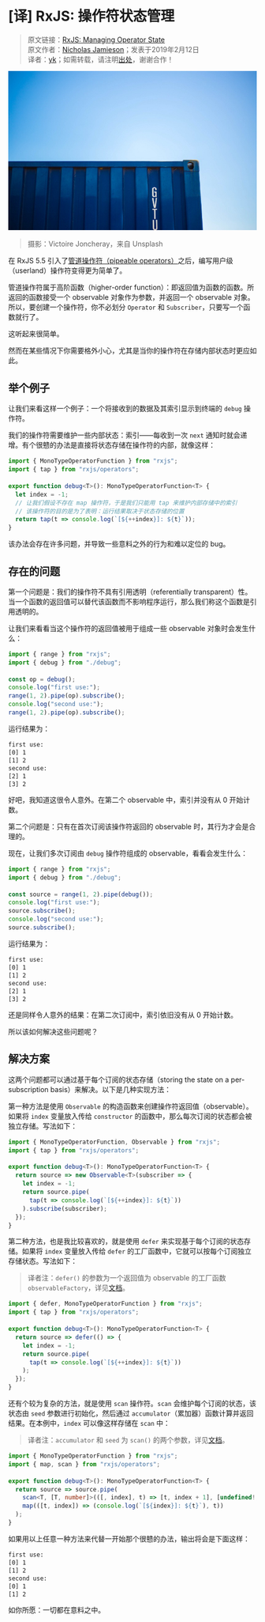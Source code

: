 # [译] RxJS: 操作符状态管理

> 原文链接：[RxJS: Managing Operator State](https://medium.com/@cartant/rxjs-managing-operator-state-2f20681df21d)<br/>
> 原文作者：[Nicholas Jamieson](https://medium.com/@cartant)；发表于2019年2月12日<br/>
> 译者：[yk](https://github.com/m8524769)；如需转载，请注明[出处](https://github.com/m8524769/RxJS-Article-Translation)，谢谢合作！

![](assets/1_yHfcFpUTJiBKy6bvQFDPmA.jpeg)

> 摄影：Victoire Joncheray，来自 Unsplash

在 RxJS 5.5 引入了[管道操作符（pipeable operators）](https://blog.angularindepth.com/rxjs-understanding-lettable-operators-fe74dda186d3)之后，编写用户级（userland）操作符变得更为简单了。

管道操作符属于高阶函数（higher-order function）：即返回值为函数的函数。所返回的函数接受一个 observable 对象作为参数，并返回一个 observable 对象。所以，要创建一个操作符，你不必划分 `Operator` 和 `Subscriber`，只要写一个函数就行了。

这听起来很简单。

然而在某些情况下你需要格外小心，尤其是当你的操作符在存储内部状态时更应如此。

## 举个例子

让我们来看这样一个例子：一个将接收到的数据及其索引显示到终端的 `debug` 操作符。

我们的操作符需要维护一些内部状态：索引——每收到一次 `next` 通知时就会递增。有个很戆的办法是直接将状态存储在操作符的内部，就像这样：

```typescript
import { MonoTypeOperatorFunction } from "rxjs";
import { tap } from "rxjs/operators";

export function debug<T>(): MonoTypeOperatorFunction<T> {
  let index = -1;
  // 让我们假设不存在 map 操作符，于是我们只能用 tap 来维护内部存储中的索引
  // 该操作符的目的是为了表明：运行结果取决于状态存储的位置
  return tap(t => console.log(`[${++index}]: ${t}`));
}
```

该办法会存在许多问题，并导致一些意料之外的行为和难以定位的 bug。

## 存在的问题

第一个问题是：我们的操作符不具有引用透明（referentially transparent）性。当一个函数的返回值可以替代该函数而不影响程序运行，那么我们称这个函数是引用透明的。

让我们来看看当这个操作符的返回值被用于组成一些 observable 对象时会发生什么：

```typescript
import { range } from "rxjs";
import { debug } from "./debug";

const op = debug();
console.log("first use:");
range(1, 2).pipe(op).subscribe();
console.log("second use:");
range(1, 2).pipe(op).subscribe();
```

运行结果为：

```shell
first use:
[0] 1
[1] 2
second use:
[2] 1
[3] 2
```

好吧，我知道这很令人意外。在第二个 observable 中，索引并没有从 0 开始计数。

第二个问题是：只有在首次订阅该操作符返回的 observable 时，其行为才会是合理的。

现在，让我们多次订阅由 `debug` 操作符组成的 observable，看看会发生什么：

```typescript
import { range } from "rxjs";
import { debug } from "./debug";

const source = range(1, 2).pipe(debug());
console.log("first use:");
source.subscribe();
console.log("second use:");
source.subscribe();
```

运行结果为：

```shell
first use:
[0] 1
[1] 2
second use:
[2] 1
[3] 2
```

还是同样令人意外的结果：在第二次订阅中，索引依旧没有从 0 开始计数。

所以该如何解决这些问题呢？

## 解决方案

这两个问题都可以通过基于每个订阅的状态存储（storing the state on a per-subscription basis）来解决。以下是几种实现方法：

第一种方法是使用 `Observable` 的构造函数来创建操作符返回值（observable）。如果将 `index` 变量放入传给 `constructor` 的函数中，那么每次订阅的状态都会被独立存储。写法如下：

```typescript
import { MonoTypeOperatorFunction, Observable } from "rxjs";
import { tap } from "rxjs/operators";

export function debug<T>(): MonoTypeOperatorFunction<T> {
  return source => new Observable<T>(subscriber => {
    let index = -1;
    return source.pipe(
      tap(t => console.log(`[${++index}]: ${t}`))
    ).subscribe(subscriber);
  });
}
```

第二种方法，也是我比较喜欢的，就是使用 `defer` 来实现基于每个订阅的状态存储。如果将 `index` 变量放入传给 `defer` 的工厂函数中，它就可以按每个订阅独立存储状态。写法如下：

> 译者注：`defer()` 的参数为一个返回值为 observable 的工厂函数 `observableFactory`，详见[文档](https://rxjs-dev.firebaseapp.com/api/index/function/defer)。

```typescript
import { defer, MonoTypeOperatorFunction } from "rxjs";
import { tap } from "rxjs/operators";

export function debug<T>(): MonoTypeOperatorFunction<T> {
  return source => defer(() => {
    let index = -1;
    return source.pipe(
      tap(t => console.log(`[${++index}]: ${t}`))
    );
  });
}
```

还有个较为复杂的方法，就是使用 `scan` 操作符。`scan` 会维护每个订阅的状态，该状态由 `seed` 参数进行初始化，然后通过 `accumulator`（累加器）函数计算并返回结果。在本例中，`index` 可以像这样存储在 `scan` 中：

> 译者注：`accumulator` 和 `seed` 为 `scan()` 的两个参数，详见[文档](https://rxjs-dev.firebaseapp.com/api/operators/scan)。

```typescript
import { MonoTypeOperatorFunction } from "rxjs";
import { map, scan } from "rxjs/operators";

export function debug<T>(): MonoTypeOperatorFunction<T> {
  return source => source.pipe(
    scan<T, [T, number]>(([, index], t) => [t, index + 1], [undefined!, -1]),
    map(([t, index]) => (console.log(`[${index}]: ${t}`), t))
  );
}
```

如果用以上任意一种方法来代替一开始那个很戆的办法，输出将会是下面这样：

```shell
first use:
[0] 1
[1] 2
second use:
[0] 1
[1] 2
```

如你所愿：一切都在意料之中。
